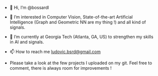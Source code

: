 - 👋 Hi, I’m @bossardl
- 👀 I’m interested in Computer Vision, State-of-the-art Artificial Intelligence (Graph and Geometric NN are my thing !) and all kind of signals.
- 🌱 I’m currently at Georgia Tech (Atlanta, GA, US) to strengthen my skills in AI and signals.
- 📫 How to reach me ludovic.bsrd@gmail.com

- Please take a look at the few projects I uploaded on my git. Feel free to comment, there is always room for improvements !

<!---
bossardl/bossardl is a ✨ special ✨ repository because its `README.md` (this file) appears on your GitHub profile.
You can click the Preview link to take a look at your changes.
--->

